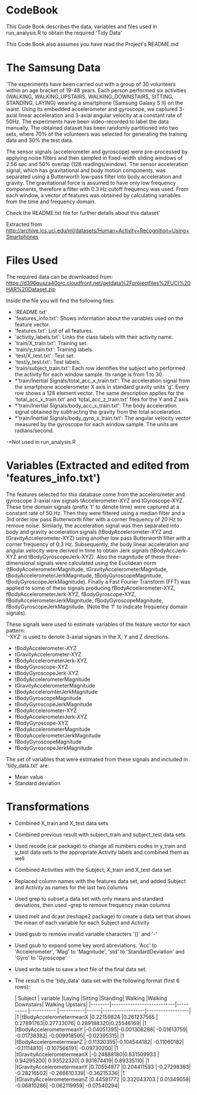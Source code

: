 CodeBook
========

This Code Book describes the data, variables and files used in run_analysis.R to obtain the required 'Tidy Data' 

This Code Book also assumes you have read the Project's README.md 

The Samsung Data 
================

'The experiments have been carried out with a group of 30 volunteers within an age bracket of 19-48 years. Each person performed 
six activities (WALKING, WALKING_UPSTAIRS, WALKING_DOWNSTAIRS, SITTING, STANDING, LAYING) wearing a smartphone (Samsung Galaxy S II) 
on the waist. Using its embedded accelerometer and gyroscope, we captured 3-axial linear acceleration and 3-axial angular velocity at 
a constant rate of 50Hz. The experiments have been video-recorded to label the data manually. The obtained dataset has been randomly 
partitioned into two sets, where 70% of the volunteers was selected for generating the training data and 30% the test data. 

The sensor signals (accelerometer and gyroscope) were pre-processed by applying noise filters and then sampled in fixed-width sliding windows of 2.56 sec and 50% overlap (128 readings/window). The sensor acceleration signal, which has gravitational and body motion components, was separated using a Butterworth low-pass filter into body acceleration and gravity. The gravitational force is assumed to have only low frequency components, therefore a filter with 0.3 Hz cutoff frequency was used. From each window, a vector of features was obtained by calculating variables from the time and frequency domain. 

Check the README.txt file for further details about this dataset'

Extracted from http://archive.ics.uci.edu/ml/datasets/Human+Activity+Recognition+Using+Smartphones

Files Used
==========

The required data can be downloaded from:
https://d396qusza40orc.cloudfront.net/getdata%2Fprojectfiles%2FUCI%20HAR%20Dataset.zip 

Inside the file you will find the following files:

- 'README.txt'
- 'features_info.txt': Shows information about the variables used on the feature vector.
- 'features.txt': List of all features.
- 'activity_labels.txt': Links the class labels with their activity name.
- 'train/X_train.txt': Training set.
- 'train/y_train.txt': Training labels.
- 'test/X_test.txt': Test set.
- 'test/y_test.txt': Test labels.
- 'train/subject_train.txt': Each row identifies the subject who performed the activity for each window sample. Its range is from 1 to 30. 
- *'train/Inertial Signals/total_acc_x_train.txt': The acceleration signal from the smartphone accelerometer X axis in standard gravity units 'g'. Every row shows a 128 element vector. The same description applies for the 'total_acc_x_train.txt' and 'total_acc_z_train.txt' files for the Y and Z axis.
- *'train/Inertial Signals/body_acc_x_train.txt': The body acceleration signal obtained by subtracting the gravity from the total acceleration.
- *'train/Inertial Signals/body_gyro_x_train.txt': The angular velocity vector measured by the gyroscope for each window sample. The units are radians/second.

-*Not used in run_analysis.R

Variables (Extracted and edited from 'features_info.txt')
=========================================================

The features selected for this database come from the accelerometer and gyroscope 3-axial raw signals tAccelerometer-XYZ and tGyroscope-XYZ. 
These time domain signals (prefix 't' to denote time) were captured at a constant rate of 50 Hz. Then they were filtered using a median
filter and a 3rd order low pass Butterworth filter with a corner frequency of 20 Hz to remove noise. Similarly, the acceleration signal 
was then separated into body and gravity acceleration signals (tBodyAccelerometer-XYZ and tGravityAccelerometer-XYZ) using another low pass Butterworth filter 
with a corner frequency of 0.3 Hz. 
Subsequently, the body linear acceleration and angular velocity were derived in time to obtain Jerk signals (tBodyAccJerk-XYZ and 
tBodyGyroscopeJerk-XYZ). Also the magnitude of these three-dimensional signals were calculated using the Euclidean norm (tBodyAccelerometerMagnitude, 
tGravityAccelerometerMagnitude, tBodyAccelerometerJerkMagnitude, tBodyGyroscopeMagnitude, tBodyGyroscopeJerkMagnitude). 
Finally a Fast Fourier Transform (FFT) was applied to some of these signals producing fBodyAccelerometer-XYZ, fBodyAccelerometerJerk-XYZ, fBodyGyroscope-XYZ, 
fBodyAccelerometerJerkMagnitude, fBodyGyroscopeMagnitude, fBodyGyroscopeJerkMagnitude. (Note the 'f' to indicate frequency domain signals). 

These signals were used to estimate variables of the feature vector for each pattern:  
'-XYZ' is used to denote 3-axial signals in the X, Y and Z directions.

- tBodyAccelerometer-XYZ
- tGravityAccelerometer-XYZ
- tBodyAccelerometerJerk-XYZ
- tBodyGyroscope-XYZ
- tBodyGyroscopeJerk-XYZ
- tBodyAccelerometerMagnitude
- tGravityAccelerometerMagnitude
- tBodyAcceleromterJerkMagnitude
- tBodyGyroscopeMagnitude
- tBodyGyroscopeJerkMagnitude
- fBodyAccelerometer-XYZ
- fBodyAccelerometerJerk-XYZ
- fBodyGyroscope-XYZ
- fBodyAccelerometerMagnitude
- fBodyAccelerometerJerkMagnitude
- fBodyGyroscopeMagnitude
- fBodyGyroscopeJerkMagnitude

The set of variables that were estimated from these signals and included in 'tidy_data.txt' are: 

- Mean value
- Standard deviation

Transformations
===============

- Combined X_train and X_test data sets
- Combined previous result with subject_train and subject_test data sets
- Used recode (car package) to change all numbers codes in y_train and y_test data sets to the appropriate Activity labels and combined them as well
- Combined Activities with the Subject, X_train and X_test data set
- Replaced column names with the features data set, and added Subject and Activity as names for the last two columns
- Used grep to subset a data set with only means and standard deviations, then used -grep to remove frequency mean columns
- Used melt and dcast (reshape2 package) to create a data set that shows the mean of each variable for each Subject and Activity
- Used gsub to remove invalid variable characters '()' and '-'
- Used gsub to expand some key word abreviations. 'Acc' to 'Accelerometer', 'Mag' to 'Magnitude', 'std' to 'StandardDeviation' and 'Gyro' to 'Gyroscope'
- Used write.table to save a text file of the final data set. 
- The result is the 'tidy_data' data set with the following format (first 6 rows):
  
  | Subject  |      variable              |Laying      |Sitting |Standing| Walking |Walking Downstairs| Walking Upstairs|
|--------|---------------------------|---------- |----------- |-----------|------|------------------|------------------|
|1       |tBodyAccelerometermeanX    |0.22159824 |0.261237565 |  0.27891763|0.27733076| 0.289188320|0.25546169|
|1       |tBodyAccelerometermeanY    |-0.04051395|-0.001308288| -0.01613759| -0.01738382|   -0.009918505|  -0.02395315|
|1       |tBodyAccelerometermeanZ    |-0.11320355|-0.104544182| -0.11060182| -0.11114810|  -0.107566191|       -0.09730200|
|1       |tGravityAccelerometermeanX |-0.24888180|0.831509933 | 0.94295200|  0.93522320| 0.931874419|        0.89335110|
|1       |tGravityAccelerometermeanY |0.70554977 |0.204411593 |-0.27298383| -0.28216502| -0.266610339|       -0.36215336|
|1       |tGravityAccelerometermeanZ |0.44581772 |0.332043703 | 0.01349058| -0.06810286| -0.062119959|       -0.07540294|
   
